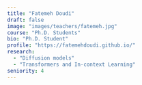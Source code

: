 ```yaml
---
title: "Fatemeh Doudi"
draft: false
image: "images/teachers/fatemeh.jpg"
course: "Ph.D. Students"
bio: "Ph.D. Student"
profile: "https://fatemehdoudi.github.io/"
research:
  - "Diffusion models"
  - "Transformers and In-context Learning"
seniority: 4
---
```



